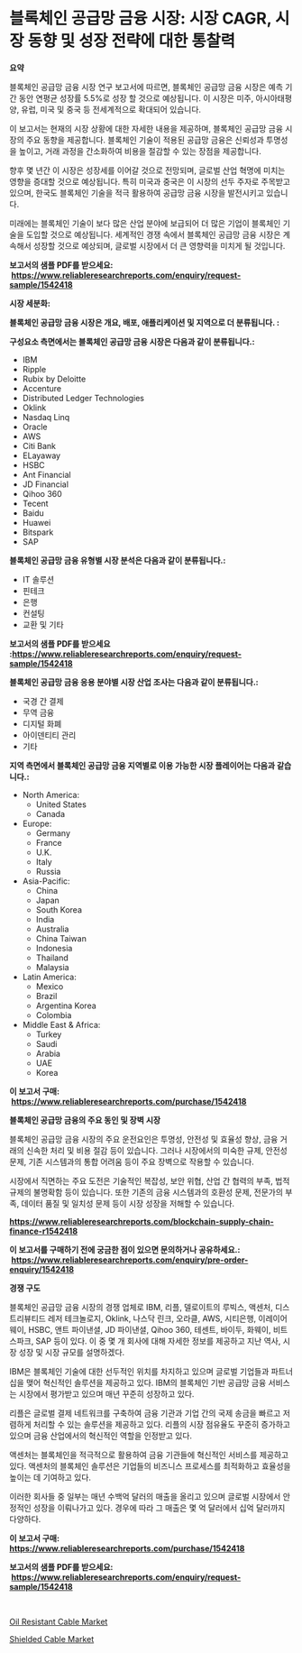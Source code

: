 <p><h1>블록체인 공급망 금융 시장: 시장 CAGR, 시장 동향 및 성장 전략에 대한 통찰력</h1></p><p><strong>요약</strong></p>
<p><p>블록체인 공급망 금융 시장 연구 보고서에 따르면, 블록체인 공급망 금융 시장은 예측 기간 동안 연평균 성장률 5.5%로 성장 할 것으로 예상됩니다. 이 시장은 미주, 아시아태평양, 유럽, 미국 및 중국 등 전세계적으로 확대되어 있습니다. </p><p>이 보고서는 현재의 시장 상황에 대한 자세한 내용을 제공하며, 블록체인 공급망 금융 시장의 주요 동향을 제공합니다. 블록체인 기술이 적용된 공급망 금융은 신뢰성과 투명성을 높이고, 거래 과정을 간소화하여 비용을 절감할 수 있는 장점을 제공합니다. </p><p>향후 몇 년간 이 시장은 성장세를 이어갈 것으로 전망되며, 글로벌 산업 혁명에 미치는 영향을 증대할 것으로 예상됩니다. 특히 미국과 중국은 이 시장의 선두 주자로 주목받고 있으며, 한국도 블록체인 기술을 적극 활용하여 공급망 금융 시장을 발전시키고 있습니다.</p><p>미래에는 블록체인 기술이 보다 많은 산업 분야에 보급되어 더 많은 기업이 블록체인 기술을 도입할 것으로 예상됩니다. 세계적인 경쟁 속에서 블록체인 공급망 금융 시장은 계속해서 성장할 것으로 예상되며, 글로벌 시장에서 더 큰 영향력을 미치게 될 것입니다.</p></p>
<p><strong>보고서의 샘플 PDF를 받으세요: &nbsp;<a href="https://www.reliableresearchreports.com/enquiry/request-sample/1542418">https://www.reliableresearchreports.com/enquiry/request-sample/1542418</a></strong></p>
<p><strong>시장 세분화:</strong></p>
<p><strong> 블록체인 공급망 금융 시장은 개요, 배포, 애플리케이션 및 지역으로 더 분류됩니다. :</strong></p>
<p><strong>구성요소 측면에서는 블록체인 공급망 금융 시장은 다음과 같이 분류됩니다.:</strong></p>
<p><ul><li>IBM</li><li>Ripple</li><li>Rubix by Deloitte</li><li>Accenture</li><li>Distributed Ledger Technologies</li><li>Oklink</li><li>Nasdaq Linq</li><li>Oracle</li><li>AWS</li><li>Citi Bank</li><li>ELayaway</li><li>HSBC</li><li>Ant Financial</li><li>JD Financial</li><li>Qihoo 360</li><li>Tecent</li><li>Baidu</li><li>Huawei</li><li>Bitspark</li><li>SAP</li></ul></p>
<p><strong> 블록체인 공급망 금융 유형별 시장 분석은 다음과 같이 분류됩니다.:</strong></p>
<p><ul><li>IT 솔루션</li><li>핀테크</li><li>은행</li><li>컨설팅</li><li>교환 및 기타</li></ul></p>
<p><strong>보고서의 샘플 PDF를 받으세요 :<a href="https://www.reliableresearchreports.com/enquiry/request-sample/1542418">https://www.reliableresearchreports.com/enquiry/request-sample/1542418</a></strong></p>
<p><strong> 블록체인 공급망 금융 응용 분야별 시장 산업 조사는 다음과 같이 분류됩니다.:</strong></p>
<p><ul><li>국경 간 결제</li><li>무역 금융</li><li>디지털 화폐</li><li>아이덴티티 관리</li><li>기타</li></ul></p>
<p><strong>지역 측면에서 블록체인 공급망 금융 지역별로 이용 가능한 시장 플레이어는 다음과 같습니다.:</strong></p>
<p><ul>
    <li>
        North America:
        <ul>
            <li>United States</li>
            <li>Canada</li>
        </ul>
    </li>
    <li>
        Europe:
        <ul>
            <li>Germany</li>
            <li>France</li>
            <li>U.K.</li>
            <li>Italy</li>
            <li>Russia</li>
        </ul>
    </li>
    <li>
        Asia-Pacific:
        <ul>
            <li>China</li>
            <li>Japan</li>
            <li>South Korea</li>
            <li>India</li>
            <li>Australia</li>
            <li>China Taiwan</li>
            <li>Indonesia</li>
            <li>Thailand</li>
            <li>Malaysia</li>
        </ul>
    </li>
    <li>
        Latin America:
        <ul>
            <li>Mexico</li>
            <li>Brazil</li>
            <li>Argentina Korea</li>
            <li>Colombia</li>
        </ul>
    </li>
    <li>
        Middle East & Africa:
        <ul>
            <li>Turkey</li>
            <li>Saudi</li>
            <li>Arabia</li>
            <li>UAE</li>
            <li>Korea</li>
        </ul>
    </li>
    </ul></p>
<p><strong>이 보고서 구매: &nbsp;<a href="https://www.reliableresearchreports.com/purchase/1542418">https://www.reliableresearchreports.com/purchase/1542418</a></strong></p>
<p><strong>블록체인 공급망 금융의 주요 동인 및 장벽 시장</strong></p>
<p><p>블록체인 공급망 금융 시장의 주요 운전요인은 투명성, 안전성 및 효율성 향상, 금융 거래의 신속한 처리 및 비용 절감 등이 있습니다. 그러나 시장에서의 미숙한 규제, 안전성 문제, 기존 시스템과의 통합 어려움 등이 주요 장벽으로 작용할 수 있습니다.</p><p>시장에서 직면하는 주요 도전은 기술적인 복잡성, 보안 위협, 산업 간 협력의 부족, 법적 규제의 불명확함 등이 있습니다. 또한 기존의 금융 시스템과의 호환성 문제, 전문가의 부족, 데이터 품질 및 일치성 문제 등이 시장 성장을 저해할 수 있습니다.</p></p>
<p><strong><a href="https://www.reliableresearchreports.com/blockchain-supply-chain-finance-r1542418">https://www.reliableresearchreports.com/blockchain-supply-chain-finance-r1542418</a></strong></p>
<p><strong>이 보고서를 구매하기 전에 궁금한 점이 있으면 문의하거나 공유하세요.: &nbsp;<a href="https://www.reliableresearchreports.com/enquiry/pre-order-enquiry/1542418">https://www.reliableresearchreports.com/enquiry/pre-order-enquiry/1542418</a></strong></p>
<p><strong>경쟁 구도</strong></p>
<p><p>블록체인 공급망 금융 시장의 경쟁 업체로 IBM, 리플, 델로이트의 루빅스, 액센처, 디스트리뷰티드 레저 테크놀로지, Oklink, 나스닥 린크, 오라클, AWS, 시티은행, 이레이어웨이, HSBC, 앤트 파이낸셜, JD 파이낸셜, Qihoo 360, 테센트, 바이두, 화웨이, 비트스파크, SAP 등이 있다. 이 중 몇 개 회사에 대해 자세한 정보를 제공하고 지난 역사, 시장 성장 및 시장 규모를 설명하겠다.</p><p>IBM은 블록체인 기술에 대한 선두적인 위치를 차지하고 있으며 글로벌 기업들과 파트너십을 맺어 혁신적인 솔루션을 제공하고 있다. IBM의 블록체인 기반 공급망 금융 서비스는 시장에서 평가받고 있으며 매년 꾸준히 성장하고 있다. </p><p>리플은 글로벌 결제 네트워크를 구축하여 금융 기관과 기업 간의 국제 송금을 빠르고 저렴하게 처리할 수 있는 솔루션을 제공하고 있다. 리플의 시장 점유율도 꾸준히 증가하고 있으며 금융 산업에서의 혁신적인 역할을 인정받고 있다.</p><p>액센처는 블록체인을 적극적으로 활용하여 금융 기관들에 혁신적인 서비스를 제공하고 있다. 액센처의 블록체인 솔루션은 기업들의 비즈니스 프로세스를 최적화하고 효율성을 높이는 데 기여하고 있다.</p><p>이러한 회사들 중 일부는 매년 수백억 달러의 매출을 올리고 있으며 글로벌 시장에서 안정적인 성장을 이뤄나가고 있다. 경우에 따라 그 매출은 몇 억 달러에서 십억 달러까지 다양하다.</p></p>
<p><strong>이 보고서 구매: &nbsp; <a href="https://www.reliableresearchreports.com/purchase/1542418">https://www.reliableresearchreports.com/purchase/1542418</a></strong></p>
<p><strong>보고서의 샘플 PDF를 받으세요: &nbsp;<a href="https://www.reliableresearchreports.com/enquiry/request-sample/1542418">https://www.reliableresearchreports.com/enquiry/request-sample/1542418</a></strong><strong></strong></p>
<p>&nbsp;</p>
<p><p><a href="https://issuu.com/reportprime-2/docs/oil-resistant-cable-market-size-2030.pptx">Oil Resistant Cable Market</a></p><p><a href="https://issuu.com/reportprime-2/docs/shielded-cable-market-size-2030.pptx">Shielded Cable Market</a></p></p>